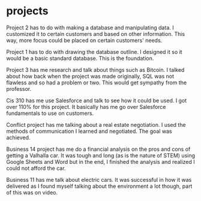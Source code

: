 # projects
Project 2 has to do with making a database and manipulating data. I customized it to certain customers and based on other information. This way, more focus could be placed on certain customers' needs.

Project 1 has to do with drawing the database outline. I designed it so it would be a basic standard database. This is the foundation.

Project 3 has me research and talk about things such as Bitcoin. I talked about how back when the project was made originally, SQL was not flawless and so had a problem or two. This would get sympathy from the professor.

Cis 310 has me use Salesforce and talk to see how it could be used. I got over 110% for this project. It basically has me go over Salesforce fundamentals to use on customers.

Conflict project has me talking about a real estate negotiation. I used the methods of communication I learned and negotiated. The goal was achieved.

Business 14 project has me do a financial analysis on the pros and cons of getting a Valhalla car. It was tough and long (as is the nature of STEM) using Google Sheets and Word but in the end, I finished the analysis and realized I could not afford the car.

Business 11 has me talk about electric cars. It was successful in how it was delivered as I found myself talking about the environment a lot though, part of this was on video.
